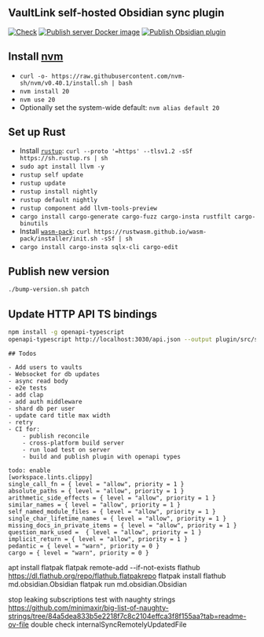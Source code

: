 ## VaultLink self-hosted Obsidian sync plugin

[![Check](https://github.com/schmelczer/vault-link/actions/workflows/check.yml/badge.svg)](https://github.com/schmelczer/vault-link/actions/workflows/check.yml)
[![Publish server Docker image](https://github.com/schmelczer/vault-link/actions/workflows/publish-docker.yml/badge.svg)](https://github.com/schmelczer/vault-link/actions/workflows/publish-docker.yml)
[![Publish Obsidian plugin](https://github.com/schmelczer/vault-link/actions/workflows/publish-plugin.yml/badge.svg)](https://github.com/schmelczer/vault-link/actions/workflows/publish-plugin.yml)


## Install [nvm](https://github.com/nvm-sh/nvm)

- `curl -o- https://raw.githubusercontent.com/nvm-sh/nvm/v0.40.1/install.sh | bash`
- `nvm install 20`
- `nvm use 20`
- Optionally set the system-wide default: `nvm alias default 20`


## Set up Rust

- Install [`rustup`](https://rustup.rs): `curl --proto '=https' --tlsv1.2 -sSf https://sh.rustup.rs | sh`
- `sudo apt install llvm -y`
- `rustup self update`
- `rustup update`
- `rustup install nightly`
- `rustup default nightly`
- `rustup component add llvm-tools-preview`
- `cargo install cargo-generate cargo-fuzz cargo-insta rustfilt cargo-binutils`
- Install [`wasm-pack`](https://rustwasm.github.io/wasm-pack/installer): `curl https://rustwasm.github.io/wasm-pack/installer/init.sh -sSf | sh`
- `cargo install cargo-insta sqlx-cli cargo-edit`


## Publish new version 

```sh
./bump-version.sh patch
```


## Update HTTP API TS bindings

```sh 
npm install -g openapi-typescript
openapi-typescript http://localhost:3030/api.json --output plugin/src/services/types.ts
```

```
## Todos

- Add users to vaults
- Websocket for db updates
- async read body
- e2e tests
- add clap
- add auth middleware
- shard db per user
- update card title max width
- retry
- CI for:
    - publish reconcile
    - cross-platform build server
    - run load test on server
    - build and publish plugin with openapi types

todo: enable
[workspace.lints.clippy]
single_call_fn = { level = "allow", priority = 1 }
absolute_paths = { level = "allow", priority = 1 }
arithmetic_side_effects = { level = "allow", priority = 1 }
similar_names = { level = "allow", priority = 1 }
self_named_module_files = { level = "allow", priority = 1 }
single_char_lifetime_names = { level = "allow", priority = 1 }
missing_docs_in_private_items = { level = "allow", priority = 1 }
question_mark_used =  { level = "allow", priority = 1 }
implicit_return = { level = "allow", priority = 1 }
pedantic = { level = "warn", priority = 0 }
cargo = { level = "warn", priority = 0 }

```

apt install flatpak
flatpak remote-add --if-not-exists flathub https://dl.flathub.org/repo/flathub.flatpakrepo
flatpak install flathub md.obsidian.Obsidian
flatpak run md.obsidian.Obsidian


stop leaking subscriptions
test with naughty strings https://github.com/minimaxir/big-list-of-naughty-strings/tree/84a5dea833b5e2218f7c8c2104effca3f8f155aa?tab=readme-ov-file
double check internalSyncRemotelyUpdatedFile